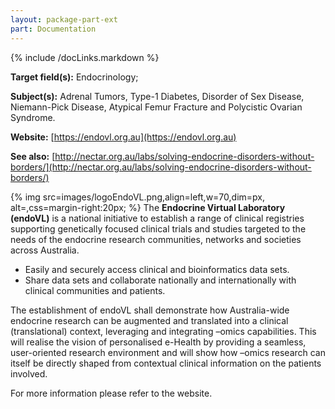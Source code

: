 ```yaml
---
layout: package-part-ext
part: Documentation
---
```

{% include /docLinks.markdown %}
  
**Target field(s):** Endocrinology; 

**Subject(s):** Adrenal Tumors, Type-1 Diabetes, Disorder of Sex Disease, Niemann-Pick Disease, Atypical Femur Fracture and Polycistic Ovarian Syndrome. 

**Website:** [https://endovl.org.au](https://endovl.org.au)

**See also:** [http://nectar.org.au/labs/solving-endocrine-disorders-without-borders/](http://nectar.org.au/labs/solving-endocrine-disorders-without-borders/) 


{% img src=images/logoEndoVL.png,align=left,w=70,dim=px, alt=,css=margin-right:20px; %}
The **Endocrine Virtual Laboratory (endoVL)** is a national initiative to establish a range of clinical registries supporting genetically focused clinical trials and studies targeted to the needs of the endocrine research communities, networks and societies across Australia.

* Easily and securely access clinical and bioinformatics data sets.
* Share data sets and collaborate nationally and internationally with clinical communities and patients.

The establishment of endoVL shall demonstrate how Australia-wide endocrine research can be augmented and translated into a clinical (translational) context, leveraging and integrating –omics capabilities. This will realise the vision of personalised e-Health by providing a seamless, user-oriented research environment and will show how –omics research can itself be directly shaped from contextual clinical information on the patients involved.



For more information please refer to the website.
